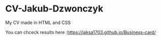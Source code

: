 # CV-Jakub-Dzwonczyk
My CV made in HTML and CSS

You can chceck results here :https://jaksa1703.github.io/Business-card/
